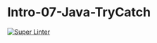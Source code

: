 # Intro-07-Java-TryCatch

[![Super Linter](https://github.com/ICS4U-Programming-Keiden-B/Intro-07-Java-TryCatch/actions/workflows/main.yml/badge.svg)](https://github.com/ICS4U-Programming-Keiden-B/Intro-07-Java-TryCatch/actions/workflows/main.yml)
